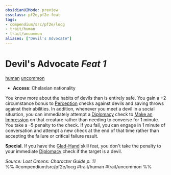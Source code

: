 ```yaml
---
obsidianUIMode: preview
cssclass: pf2e,pf2e-feat
tags:
- compendium/src/pf2e/locg
- trait/human
- trait/uncommon
aliases: ["Devil's Advocate"]
---
```

# Devil's Advocate  *Feat 1*  
[human](../../rules/traits/human.md)  [uncommon](../../rules/traits/uncommon.md)  

- **Access**: Chelaxian nationality

You know more about the habits of devils than is entirely safe. You gain a +2 circumstance bonus to [Perception](../skills.md#Perception) checks against devils and saving throws against their abilities. In addition, whenever you meet a devil in a social situation, you can immediately attempt a [Diplomacy](../skills.md#Diplomacy) check to [Make an Impression](../../rules/actions/make-an-impression.md) on that creature rather than needing to converse for 1 minute. You take a –5 penalty to the check. If you fail, you can engage in 1 minute of conversation and attempt a new check at the end of that time rather than accepting the failure or critical failure result.

**Special.** If you have the [Glad-Hand](glad-hand.md) skill feat, you don't take the penalty to your immediate [Diplomacy](../skills.md#Diplomacy) check if the target is a devil.

*Source: Lost Omens: Character Guide p. 11*  
%% #compendium/src/pf2e/locg #trait/human #trait/uncommon %%
